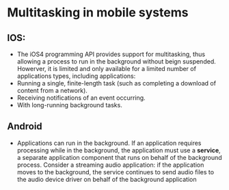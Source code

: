 # Multitasking in mobile systems
## IOS:
- The iOS4 programming API provides support for multitasking, thus allowing a process to run in the background without beign suspended. Howerver, it is limited and only available for a limited number of applications types, including applications:
-	Running a single, finite-length task (such as completing a download of content from a network).
-	Receiving notifications of an event occurring.
-	With long-running background tasks.
## Android
- Applications can run in the background. If an application requires processing while in the background, the application must use a **service**, a separate application component that runs on behalf of the background process. Consider a streaming audio application: if the application moves to the background, the service continues to send audio files to the audio device driver on behalf of the background application
<!--stackedit_data:
eyJoaXN0b3J5IjpbNjU3NjgyODQ5LC0yMDg4NzQ2NjEyLC0xMz
gxMTgwODk1LDczMDk5ODExNl19
-->